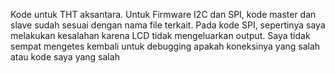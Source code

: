 Kode untuk THT aksantara. Untuk Firmware I2C dan SPI, kode master dan slave sudah sesuai dengan nama file terkait.
Pada kode SPI, sepertinya saya melakukan kesalahan karena LCD tidak mengeluarkan output. Saya tidak sempat mengetes kembali untuk debugging apakah koneksinya yang salah atau kode saya yang salah
